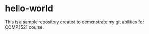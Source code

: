 # hello-world
This is a sample repository created to demonstrate my git abilities for COMP3521 course.
